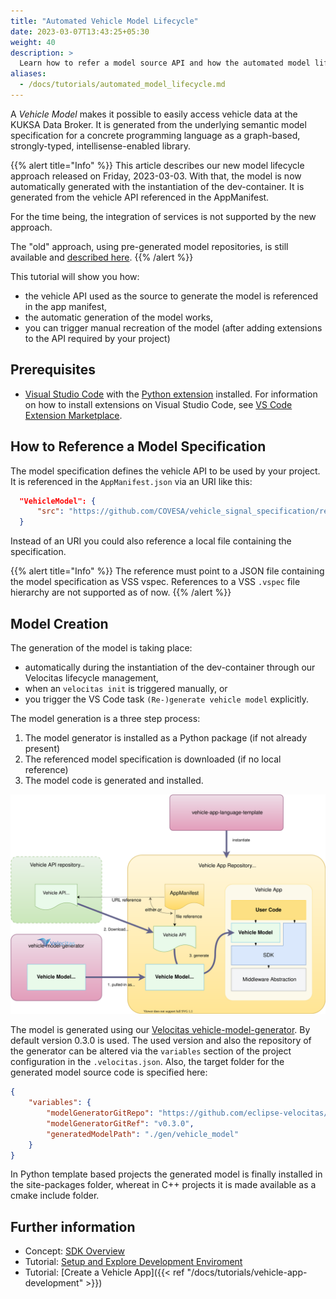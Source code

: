 ```yaml
---
title: "Automated Vehicle Model Lifecycle"
date: 2023-03-07T13:43:25+05:30
weight: 40
description: >
  Learn how to refer a model source API and how the automated model lifecycle is working.
aliases:
  - /docs/tutorials/automated_model_lifecycle.md
---
```


A _Vehicle Model_ makes it possible to easily access vehicle data at the KUKSA Data Broker. It is generated from the underlying semantic model specification for a concrete programming language as a graph-based, strongly-typed, intellisense-enabled library.

{{% alert title="Info" %}} This article describes our new model lifecycle approach released on Friday, 2023-03-03. With that, the model is now automatically generated with the instantiation of the dev-container. It is generated from the vehicle API referenced in the AppManifest.

For the time being, the integration of services is not supported by the new approach.

The "old" approach, using pre-generated model repositories, is still available and [described here](/docs/tutorials/tutorial_how_to_create_a_vehicle_model/).
{{% /alert %}}

This tutorial will show you how:

- the vehicle API used as the source to generate the model is referenced in the app manifest,
- the automatic generation of the model works,
- you can trigger manual recreation of the model (after adding extensions to the API required by your project)

## Prerequisites

- [Visual Studio Code](https://code.visualstudio.com/) with the [Python extension](https://marketplace.visualstudio.com/items?itemName=ms-python.python) installed. For information on how to install extensions on Visual Studio Code, see [VS Code Extension Marketplace](https://code.visualstudio.com/docs/editor/extension-gallery).

## How to Reference a Model Specification

The model specification defines the vehicle API to be used by your project. It is referenced in the `AppManifest.json` via an URI like this: 

  ```json
    "VehicleModel": {
        "src": "https://github.com/COVESA/vehicle_signal_specification/releases/download/v3.0/vss_rel_3.0.json"
    }
  ```

Instead of an URI you could also reference a local file containing the specification.

{{% alert title="Info" %}} The reference must point to a JSON file containing the model specification as VSS vspec. References to a VSS `.vspec` file hierarchy are not supported as of now.
{{% /alert %}}

## Model Creation

The generation of the model is taking place:
* automatically during the instantiation of the dev-container through our Velocitas lifecycle management,
* when an `velocitas init` is triggered manually, or
* you trigger the VS Code task `(Re-)generate vehicle model` explicitly.

The model generation is a three step process:
1. The model generator is installed as a Python package (if not already present)
2. The referenced model specification is downloaded (if no local reference)
3. The model code is generated and installed.

![](./model_lifecycle.svg)

The model is generated using our [Velocitas vehicle-model-generator](https://github.com/eclipse-velocitas/vehicle-model-generator). By default version 0.3.0 is used.
The used version and also the repository of the generator can be altered via the `variables` section of the project configuration in the `.velocitas.json`.
Also, the target folder for the generated model source code is specified here:

```json
{
    "variables": {
        "modelGeneratorGitRepo": "https://github.com/eclipse-velocitas/vehicle-model-generator.git",
        "modelGeneratorGitRef": "v0.3.0",
        "generatedModelPath": "./gen/vehicle_model"
    }
}
```

In Python template based projects the generated model is finally installed in the site-packages folder, whereat in C++ projects it is made available as a cmake include folder.
  
## Further information

- Concept: [SDK Overview](/docs/concepts/vehicle_app_sdk_overview.md)
- Tutorial: [Setup and Explore Development Enviroment](/docs/tutorials/quickstart)
- Tutorial: [Create a Vehicle App]({{< ref "/docs/tutorials/vehicle-app-development" >}})
